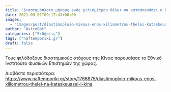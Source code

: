 ```yaml
---
title: "Διαστημόπλοιο μήκους ενός χιλιομέτρου θέλει να κατασκευάσει η Κίνα"
date: 2021-09-01T09:17:43+00:00
images:
  - "images/post/diastimoploio-mikous-enos-xiliometrou-thelei-kataskeuasei-kina.jpg"
author: "AstroBot"
categories: ["Ειδήσεις"]
tags: ["naftemporiki.gr"]
draft: false
---
```


Τους φιλόδοξους διαστημικούς στόχους της Κίνας παρουσίασε το Εθνικό Ινστιτούτο Φυσικών Επιστημών της χώρας.

Διαβάστε περισσότερα: https://www.naftemporiki.gr/story/1766875/diastimoploio-mikous-enos-xiliometrou-thelei-na-kataskeuasei-i-kina
